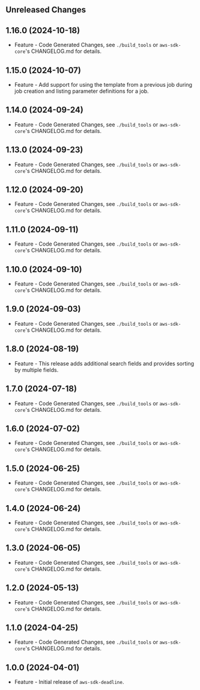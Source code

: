 Unreleased Changes
------------------

1.16.0 (2024-10-18)
------------------

* Feature - Code Generated Changes, see `./build_tools` or `aws-sdk-core`'s CHANGELOG.md for details.

1.15.0 (2024-10-07)
------------------

* Feature - Add support for using the template from a previous job during job creation and listing parameter definitions for a job.

1.14.0 (2024-09-24)
------------------

* Feature - Code Generated Changes, see `./build_tools` or `aws-sdk-core`'s CHANGELOG.md for details.

1.13.0 (2024-09-23)
------------------

* Feature - Code Generated Changes, see `./build_tools` or `aws-sdk-core`'s CHANGELOG.md for details.

1.12.0 (2024-09-20)
------------------

* Feature - Code Generated Changes, see `./build_tools` or `aws-sdk-core`'s CHANGELOG.md for details.

1.11.0 (2024-09-11)
------------------

* Feature - Code Generated Changes, see `./build_tools` or `aws-sdk-core`'s CHANGELOG.md for details.

1.10.0 (2024-09-10)
------------------

* Feature - Code Generated Changes, see `./build_tools` or `aws-sdk-core`'s CHANGELOG.md for details.

1.9.0 (2024-09-03)
------------------

* Feature - Code Generated Changes, see `./build_tools` or `aws-sdk-core`'s CHANGELOG.md for details.

1.8.0 (2024-08-19)
------------------

* Feature - This release adds additional search fields and provides sorting by multiple fields.

1.7.0 (2024-07-18)
------------------

* Feature - Code Generated Changes, see `./build_tools` or `aws-sdk-core`'s CHANGELOG.md for details.

1.6.0 (2024-07-02)
------------------

* Feature - Code Generated Changes, see `./build_tools` or `aws-sdk-core`'s CHANGELOG.md for details.

1.5.0 (2024-06-25)
------------------

* Feature - Code Generated Changes, see `./build_tools` or `aws-sdk-core`'s CHANGELOG.md for details.

1.4.0 (2024-06-24)
------------------

* Feature - Code Generated Changes, see `./build_tools` or `aws-sdk-core`'s CHANGELOG.md for details.

1.3.0 (2024-06-05)
------------------

* Feature - Code Generated Changes, see `./build_tools` or `aws-sdk-core`'s CHANGELOG.md for details.

1.2.0 (2024-05-13)
------------------

* Feature - Code Generated Changes, see `./build_tools` or `aws-sdk-core`'s CHANGELOG.md for details.

1.1.0 (2024-04-25)
------------------

* Feature - Code Generated Changes, see `./build_tools` or `aws-sdk-core`'s CHANGELOG.md for details.

1.0.0 (2024-04-01)
------------------

* Feature - Initial release of `aws-sdk-deadline`.

